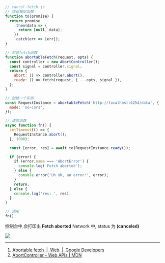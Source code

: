 ```js
// cancel-fetch.js
// 错误捕捉函数
function to(promise) {
  return promise
    .then(data => {
      return [null, data];
    })
    .catch(err => [err]);
}

// 封装fetch函数
function abortableFetch(request, opts) {
  const controller = new AbortController();
  const signal = controller.signal;
  return {
    abort: () => controller.abort(),
    ready: () => fetch(request, { ...opts, signal }),
  };
}

// 创建一个实例
const RequestInstance = abortableFetch('http://localhost:6254/data', {
  mode: 'no-cors',
});

// 请求函数
async function fn() {
  setTimeout(() => {
    RequestInstance.abort();
  }, 1000);

  const [error, res] = await to(RequestInstance.ready());

  if (error) {
    if (error.name === 'AbortError') {
      console.log('Fetch aborted');
    } else {
      console.error('Uh oh, an error!', error);
    }
    return;
  } else {
    console.log('res: ', res);
  }
}

// 调用
fn();
```

控制台中,会打印出 **Fetch aborted**
Network 中, status 为 **(canceled)**

<img src='https://loremxuetengfei.oss-cn-beijing.aliyuncs.com/20200417165153%20cancel-fetch.jpg
' />

<!--

- Create an 创建一个 AbortController instance 实例
- That instance has a 这个实例有一个 signal property 财产
- Pass the 传球 signal as a fetch option for 作为一个获取选项 signal
- Call the 打电话给 AbortController's 是的 abort property to cancel all fetches that use that signal. 属性取消所有使用该信号的读取

```javascript
const controller = new AbortController();
const { signal } = controller;

fetch('http://localhost:8000', { signal })
  .then(response => {
    console.log(`Request 1 is complete!`);
  })
  .catch(e => {
    console.warn(`Fetch 1 error: ${e.message}`);
  });

// Abort request
controller.abort();

fetch(url, { signal })
  .then(response => {
    return response.text();
  })
  .then(text => {
    console.log(text);
  })
  .catch(err => {
    if (err.name === 'AbortError') {
      console.log('Fetch aborted');
    } else {
      console.error('Uh oh, an error!', err);
    }
  });
```

```javascript
function abortableFetch(request, opts) {
  const controller = new AbortController();
  const signal = controller.signal;

  return {
    abort: () => controller.abort(),
    ready: fetch(request, { ...opts, signal }),
  };
}
```

-->

---

1. [Abortable fetch  |  Web  |  Google Developers](https://developers.google.com/web/updates/2017/09/abortable-fetch)
2. [AbortController - Web APIs | MDN](https://developer.mozilla.org/en-US/docs/Web/API/AbortController)


